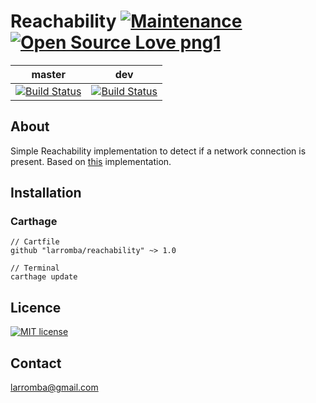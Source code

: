 # Reachability [![Maintenance](https://img.shields.io/badge/Maintained%3F-yes-green.svg)](https://GitHub.com/Naereen/StrapDown.js/graphs/commit-activity) [![Open Source Love png1](https://badges.frapsoft.com/os/v1/open-source.png?v=103)](https://github.com/ellerbrock/open-source-badges/)

| master  | dev |
| ------------- | ------------- |
| [![Build Status](https://travis-ci.com/larromba/reachability.svg?branch=master)](https://travis-ci.com/larromba/reachability) | [![Build Status](https://travis-ci.com/larromba/reachability.svg?branch=dev)](https://travis-ci.com/larromba/reachability) |

## About
Simple Reachability implementation to detect if a network connection is present. Based on [this](https://github.com/larromba/etcetera) implementation.

## Installation

### Carthage

```
// Cartfile
github "larromba/reachability" ~> 1.0
```

```
// Terminal
carthage update
```

## Licence
[![MIT license](https://img.shields.io/badge/License-MIT-blue.svg)](https://lbesson.mit-license.org/)

## Contact
larromba@gmail.com
